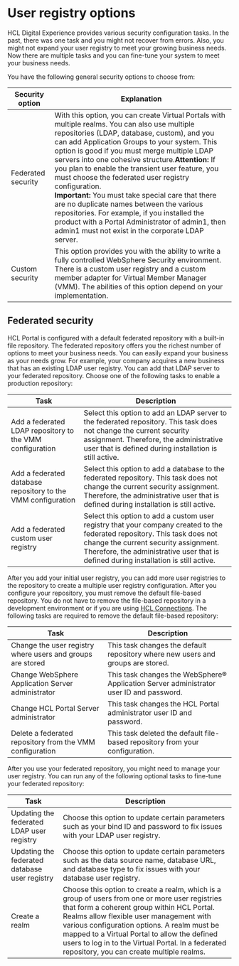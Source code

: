 # User registry options

HCL Digital Experience provides various security configuration tasks. In the past, there was one task and you might not recover from errors. Also, you might not expand your user registry to meet your growing business needs. Now there are multiple tasks and you can fine-tune your system to meet your business needs.

You have the following general security options to choose from:

|Security option|Explanation|
|---------------|-----------|
|Federated security|With this option, you can create Virtual Portals with multiple realms. You can also use multiple repositories \(LDAP, database, custom\), and you can add Application Groups to your system. This option is good if you must merge multiple LDAP servers into one cohesive structure.**Attention:** If you plan to enable the transient user feature, you must choose the federated user registry configuration. <br>**Important:** You must take special care that there are no duplicate names between the various repositories. For example, if you installed the product with a Portal Administrator of admin1, then admin1 must not exist in the corporate LDAP server.|
|Custom security|This option provides you with the ability to write a fully controlled WebSphere Security environment. There is a custom user registry and a custom member adapter for Virtual Member Manager \(VMM\). The abilities of this option depend on your implementation.|

## Federated security

HCL Portal is configured with a default federated repository with a built-in file repository. The federated repository offers you the richest number of options to meet your business needs. You can easily expand your business as your needs grow. For example, your company acquires a new business that has an existing LDAP user registry. You can add that LDAP server to your federated repository. Choose one of the following tasks to enable a production repository:

|Task|Description|
|----|-----------|
|Add a federated LDAP repository to the VMM configuration|Select this option to add an LDAP server to the federated repository. This task does not change the current security assignment. Therefore, the administrative user that is defined during installation is still active.|
|Add a federated database repository to the VMM configuration|Select this option to add a database to the federated repository. This task does not change the current security assignment. Therefore, the administrative user that is defined during installation is still active.|
|Add a federated custom user registry|Select this option to add a custom user registry that your company created to the federated repository. This task does not change the current security assignment. Therefore, the administrative user that is defined during installation is still active.|

After you add your initial user registry, you can add more user registries to the repository to create a multiple user registry configuration. After you configure your repository, you must remove the default file-based repository. You do not have to remove the file-based repository in a development environment or if you are using [HCL Connections](https://www.hcltech.com/software/acquisition-updates). The following tasks are required to remove the default file-based repository:

|Task|Description|
|----|-----------|
|Change the user registry where users and groups are stored|This task changes the default repository where new users and groups are stored.|
|Change WebSphere Application Server administrator|This task changes the WebSphere® Application Server administrator user ID and password.|
|Change HCL Portal Server administrator|This task changes the HCL Portal administrator user ID and password.|
|Delete a federated repository from the VMM configuration|This task deleted the default file-based repository from your configuration.|

After you use your federated repository, you might need to manage your user registry. You can run any of the following optional tasks to fine-tune your federated repository:

|Task|Description|
|----|-----------|
|Updating the federated LDAP user registry|Choose this option to update certain parameters such as your bind ID and password to fix issues with your LDAP user registry.|
|Updating the federated database user registry|Choose this option to update certain parameters such as the data source name, database URL, and database type to fix issues with your database user registry.|
|Create a realm|Choose this option to create a realm, which is a group of users from one or more user registries that form a coherent group within HCL Portal. Realms allow flexible user management with various configuration options. A realm must be mapped to a Virtual Portal to allow the defined users to log in to the Virtual Portal. In a federated repository, you can create multiple realms.|


